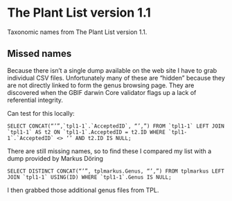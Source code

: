 # The Plant List version 1.1

Taxonomic names from The Plant List version 1.1.


## Missed names

Because there isn’t a single dump available on the web site I have to grab individual CSV files. Unfortunately many of these are “hidden” because they are not directly linked to form the genus browsing page. They are discovered when the GBIF darwin Core validator flags up a lack of referential integrity.

Can test for this locally:

```
SELECT CONCAT(“’”,`tpl1-1`.`AcceptedID`, “’,”) FROM `tpl1-1` LEFT JOIN `tpl1-1` AS t2 ON `tpl1-1`.AcceptedID = t2.ID WHERE `tpl1-1`.`AcceptedID` <> ‘’ AND t2.ID IS NULL;
```

There are still missing names, so to find these I compared my list with a dump provided by Markus Döring

```
SELECT DISTINCT CONCAT(“’”, tplmarkus.Genus, “’,”) FROM tplmarkus LEFT JOIN `tpl1-1` USING(ID) WHERE `tpl1-1`.Genus IS NULL;
```

I then grabbed those additional genus files from TPL.

